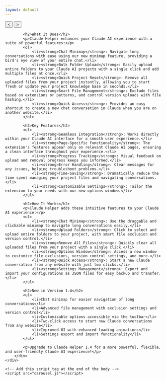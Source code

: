 ```yaml
---
layout: default
---
```


<html lang="en">
<head>
    <meta charset="UTF-8">
    <meta name="viewport" content="width=device-width, initial-scale=1.0">
    <title>Claude Helper</title>
    <link rel="stylesheet" href="custom.css">
</head>
<body>
    <div class="container">
        <div class="main-content">
            <!-- Add the carousel here -->
            <div class="carousel-container">
                <div class="carousel-slide">
                    <!-- Images will be dynamically added here -->
                </div>
                <button class="carousel-button prev">&lt;</button>
                <button class="carousel-button next">&gt;</button>
            </div>
            
            <h2>What It Does</h2>
            <p>Claude Helper enhances your Claude AI experience with a suite of powerful features:</p>
            <ol>
                <li><strong>Chat Minimap</strong>: Navigate long conversations with ease using our new minimap feature, providing a bird's eye view of your entire chat.</li>
                <li><strong>Bulk Folder Upload</strong>: Easily upload entire folders to your Claude AI projects with a single click and add multiple files at once.</li>
                <li><strong>Quick Project Reset</strong>: Remove all uploaded files from your project instantly, allowing you to start fresh or update your project knowledge base in seconds.</li>
                <li><strong>Smart File Management</strong>: Exclude files based on extensions or patterns, and control version uploads with file hashing.</li>
                <li><strong>Quick Access</strong>: Provides an easy shortcut to create a new chat conversation in Claude when you are on another website.</li>
            </ol>

            <h2>Key Features</h2>
            <ul>
                <li><strong>Seamless Integration</strong>: Works directly within your Claude AI interface for a smooth user experience.</li>
                <li><strong>Page-Specific Functionality</strong>: The extension's features appear only on relevant Claude AI pages, ensuring a clean interface throughout your experience.</li>
                <li><strong>Progress Tracking</strong>: Visual feedback on upload and removal progress keeps you informed.</li>
                <li><strong>Error Handling</strong>: Clear messages for any issues, helping troubleshoot problems.</li>
                <li><strong>Time-Saving</strong>: Dramatically reduce the time spent managing your project files and navigating conversations.</li>
                <li><strong>Customizable Settings</strong>: Tailor the extension to your needs with our new options window.</li>
            </ul>

            <h2>How It Works</h2>
            <p>Claude Helper adds these intuitive features to your Claude AI experience:</p>
            <ul>
                <li><strong>Chat Minimap</strong>: Use the draggable and clickable minimap to navigate long conversations easily.</li>
                <li><strong>Upload Folders</strong>: Click to select and upload entire folders to your project, with smart file exclusion and version control.</li>
                <li><strong>Remove All Files</strong>: Quickly clear all uploaded files from your project with a single click.</li>
                <li><strong>Options Window</strong>: Access a new window to customize file exclusions, version control settings, and more.</li>
                <li><strong>Quick Access</strong>: Start a new Claude conversation from any website with just two clicks.</li>
                <li><strong>Settings Management</strong>: Export and import your configurations as JSON files for easy backup and transfer.</li>
            </ul>

            <h2>New in Version 1.4</h2>
            <ul>
                <li>Chat minimap for easier navigation of long conversations</li>
                <li>Advanced file management with exclusion settings and version control</li>
                <li>Customizable options accessible via the toolbar</li>
                <li>Two-click access to start new Claude conversations from any website</li>
                <li>Improved UI with enhanced loading animations</li>
                <li>Settings export and import functionality</li>
            </ul>

            <p>Upgrade to Claude Helper 1.4 for a more powerful, flexible, and user-friendly Claude AI experience!</p>
        </div>
    </div>

    <!-- Add this script tag at the end of the body -->
    <script src="carousel.js"></script>

</body>
</html>
